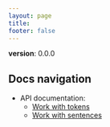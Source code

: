 ```yaml
---
layout: page
title:
footer: false
---
```


**version**: 0.0.0

## Docs navigation

* API documentation:
  * [Work with tokens](./api/tokens.html)
  * [Work with sentences](./api/sentences.html)